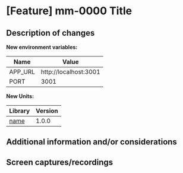 <!-- Overwrite the title of the PR with a title of the following structure -->
# [Feature] mm-0000 Title

## Description of changes
<!-- Summary of the changes to be introduced, context and list of dependencies required for these changes. -->

**New environment variables:**

| Name    | Value                 |
| ------- | --------------------- |
| APP_URL | http://localhost:3001 |
| PORT    | 3001                  |

**New Units:**

| Library       | Version |
| ------------- | ------- |
| [name](url)   | 1.0.0   |

## Additional information and/or considerations
<!-- optional  -->

## Screen captures/recordings
<!-- optional  -->

